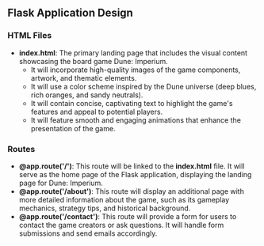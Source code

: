## Flask Application Design

### HTML Files

- **index.html**: The primary landing page that includes the visual content showcasing the board game Dune: Imperium.
  - It will incorporate high-quality images of the game components, artwork, and thematic elements.
  - It will use a color scheme inspired by the Dune universe (deep blues, rich oranges, and sandy neutrals).
  - It will contain concise, captivating text to highlight the game's features and appeal to potential players.
  - It will feature smooth and engaging animations that enhance the presentation of the game.

### Routes

- **@app.route('/')**: This route will be linked to the **index.html** file. It will serve as the home page of the Flask application, displaying the landing page for Dune: Imperium.
- **@app.route('/about')**: This route will display an additional page with more detailed information about the game, such as its gameplay mechanics, strategy tips, and historical background.
- **@app.route('/contact')**: This route will provide a form for users to contact the game creators or ask questions. It will handle form submissions and send emails accordingly.